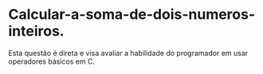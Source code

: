 # Calcular-a-soma-de-dois-numeros-inteiros.
Esta questão é direta e visa avaliar a habilidade do programador em usar operadores básicos em C.
